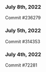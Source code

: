 ### July 8th, 2022

Commit #236279

### July 5th, 2022

Commit #314353


### July 4th, 2022

Commit #72281
